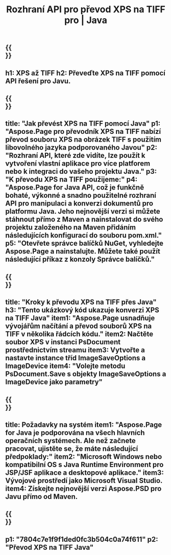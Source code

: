 ﻿---
translation: true
template: /_templates/_conversion-child-java.md
title: Rozhraní API pro převod XPS na TIFF pro | Java
url: /java/conversion/xps-to-tiff/
description: Ukázkový konverzní kód Java pro formát XPS na soubor TIFF. Tento příklad kódu použijte k převodu XPS na TIFF v jakékoli webové nebo desktopové aplikaci založené na Javě.
informat: XPS
outformat: TIFF
otherformats: EPS PS
---

{{<section banner>}}
---
h1: XPS až TIFF
h2: Převeďte XPS na TIFF pomocí API řešení pro Javu.
---

{{<section overview>}}
---
title: "Jak převést XPS na TIFF pomocí Java"
p1: "Aspose.Page pro převodník XPS na TIFF nabízí převod souboru XPS na obrázek TIFF s použitím libovolného jazyka podporovaného Javou"
p2: "Rozhraní API, které zde vidíte, lze použít k vytvoření vlastní aplikace pro více platforem nebo k integraci do vašeho projektu Java."
p3: "K převodu XPS na TIFF použijeme:"
p4: "Aspose.Page for Java API, což je funkčně bohaté, výkonné a snadno použitelné rozhraní API pro manipulaci a konverzi dokumentů pro platformu Java. Jeho nejnovější verzi si můžete stáhnout přímo z Maven a nainstalovat do svého projektu založeného na Maven přidáním následujících konfigurací do souboru pom.xml."
p5: "Otevřete správce balíčků NuGet, vyhledejte Aspose.Page a nainstalujte. Můžete také použít následující příkaz z konzoly Správce balíčků."
---

{{<section feature1>}}
---
title: "Kroky k převodu XPS na TIFF přes Java"
h3: "Tento ukázkový kód ukazuje konverzi XPS na TIFF Java"
item1: "Aspose.Page usnadňuje vývojářům načítání a převod souborů XPS na TIFF v několika řádcích kódu."
item2: Načtěte soubor XPS v instanci PsDocument prostřednictvím streamu
item3: Vytvořte a nastavte instance tříd ImageSaveOptions a ImageDevice
item4: "Volejte metodu PsDocument.Save s objekty ImageSaveOptions a ImageDevice jako parametry"
---

{{<section feature2>}}
---
title: Požadavky na systém
item1: "Aspose.Page for Java je podporována na všech hlavních operačních systémech. Ale než začnete pracovat, ujistěte se, že máte následující předpoklady:"
item2: "Microsoft Windows nebo kompatibilní OS s Java Runtime Environment pro JSP/JSF aplikace a desktopové aplikace."
item3: Vývojové prostředí jako Microsoft Visual Studio.
item4: Získejte nejnovější verzi Aspose.PSD pro Javu přímo od Maven.
---

{{<section gist>}}
---
p1: "7804c7e1f9f1ded0fc3b504c0a74f611"
p2: "Převod XPS na TIFF Java"
---
